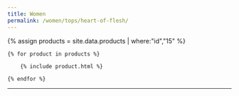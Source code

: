 ```yaml
---
title: Women
permalink: /women/tops/heart-of-flesh/
---
```


<div>
    {% assign products = site.data.products | where:"id","15" %}

    {% for product in products %}

        {% include product.html %}

    {% endfor %}

</div>

*** 
